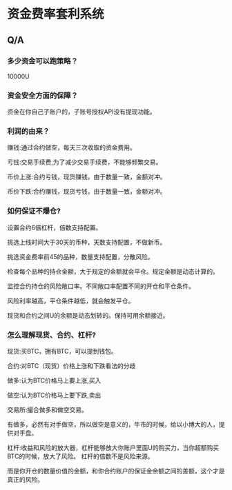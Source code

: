 # 资金费率套利系统

## Q/A

### 多少资金可以跑策略？

10000U



### 资金安全方面的保障？ 

资金在你自己子账户的，子账号授权API没有提现功能。



### 利润的由来？

赚钱:通过合约做空，每天三次收取的资金费用。

亏钱:交易手续费,为了减少交易手续费，不能够频繁交易。

币价上涨:合约亏钱，现货赚钱，由于数量一致，金额对冲。

币价下跌:合约赚钱，现货亏钱，由于数量一致，金额对冲。



### 如何保证不爆仓?

设置合约6倍杠杆，倍数支持配置。

挑选上线时间大于30天的币种，天数支持配置，不做新币。

挑选资金费率前45的品种，数量支持配置，分散风险。

检查每个品种的持仓金额，大于规定的金额就会平仓。规定金额是动态计算的。

监控合约持仓的风险敞口率。不同敞口率配置不同的开仓和平仓条件。

风险利率越高，平仓条件越低，就会触发平仓。

现货和合约之间U的余额是动态划转的。保持可用余额接近。





### 怎么理解现货、合约、杠杆?

现货:买BTC，拥有BTC，可以提到钱包。

合约:对BTC（现货）价格上涨和下跌看法的分歧

做多:认为BTC价格马上要上涨,买入

做空:认为BTC价格马上要下跌,卖出

交易所:撮合做多和做空交易。

有做多，必然有对手做空，所以做空是意义的，牛市的时候，给以小博大的人，提供对手盘。

杠杆:收益和风险的放大器，杠杆能够放大你账户里面U的购买力，当你超额购买BTC的时候，放大了风险。
杠杆的倍数不是风险来源。

而是你开仓的数量价值的金额，和你合约账户的保证金余额之间的差额，这个才是真正的风险。

